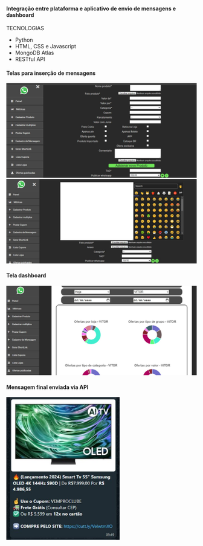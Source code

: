 <h4>Integração entre plataforma e aplicativo de envio de mensagens e dashboard</h4>

TECNOLOGIAS

* Python
* HTML, CSS e Javascript
* MongoDB Atlas
* RESTful API

<h4>Telas para inserção de mensagens</h4>

<img src="https://github.com/BSFernando/PROJETOS_CV/blob/main/imgs/mensagens/tela_envio_mensagens.jpg" alt="alt text" width="600px">

<img src="https://github.com/BSFernando/PROJETOS_CV/blob/main/imgs/mensagens/tela_mensagem_unica.jpg" alt="alt text" width="600px">

<h4>Tela dashboard</h4>

<img src="https://github.com/BSFernando/PROJETOS_CV/blob/main/imgs/mensagens/tela_dashboard.jpg" alt="alt text" width="600px">


<h4>Mensagem final enviada via API</h4>

<img src="https://github.com/BSFernando/PROJETOS_CV/blob/main/imgs/mensagens/mensagem.jpg" alt="alt text" width="300px">
